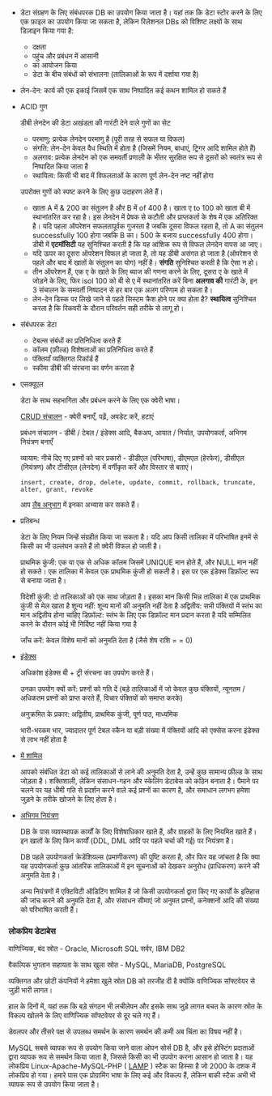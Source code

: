 - डेटा संग्रहण के लिए संबंधपरक DB का उपयोग किया जाता है। यहां तक कि डेटा स्टोर करने के लिए एक फ़ाइल का उपयोग किया जा सकता है, लेकिन रिलेशनल DBs को विशिष्ट लक्ष्यों के साथ डिज़ाइन किया गया है:

    - दक्षता
    - पहुंच और प्रबंधन में आसानी
    - का आयोजन किया
    - डेटा के बीच संबंधों को संभालना (तालिकाओं के रूप में दर्शाया गया है)

- लेन-देन: कार्य की एक इकाई जिसमें एक साथ निष्पादित कई कथन शामिल हो सकते हैं

- ACID गुण

    डीबी लेनदेन की डेटा अखंडता की गारंटी देने वाले गुणों का सेट

    - परमाणु: प्रत्येक लेनदेन परमाणु है (पूरी तरह से सफल या विफल)
    - संगति: लेन-देन केवल वैध स्थिति में होता है (जिसमें नियम, बाधाएं, ट्रिगर आदि शामिल होते हैं)
    - अलगाव: प्रत्येक लेनदेन को एक समवर्ती प्रणाली के भीतर सुरक्षित रूप से दूसरों को स्वतंत्र रूप से निष्पादित किया जाता है
    - स्थायित्व: किसी भी बाद में विफलताओं के कारण पूर्ण लेन-देन नष्ट नहीं होगा

    उपरोक्त गुणों को स्पष्ट करने के लिए कुछ उदाहरण लेते हैं।

    - खाता A में &amp; 200 का संतुलन है और B में of 400 है। खाता ए to 100 को खाता बी में स्थानांतरित कर रहा है। इस लेनदेन में प्रेषक से कटौती और प्राप्तकर्ता के शेष में एक अतिरिक्त है। यदि पहला ऑपरेशन सफलतापूर्वक गुजरता है जबकि दूसरा विफल रहता है, तो A का संतुलन successfully 100 होगा जबकि B का। 500 के बजाय successfully 400 होगा। डीबी में **एटमॉसिटी** यह सुनिश्चित करती है कि यह आंशिक रूप से विफल लेनदेन वापस आ जाए।
    - यदि ऊपर का दूसरा ऑपरेशन विफल हो जाता है, तो यह डीबी असंगत हो जाता है (ऑपरेशन से पहले और बाद में खातों के संतुलन का योग) नहीं है। **संगति** सुनिश्चित करती है कि ऐसा न हो।
    - तीन ऑपरेशन हैं, एक ए के खाते के लिए ब्याज की गणना करने के लिए, दूसरा ए के खाते में जोड़ने के लिए, फिर isol 100 को बी से ए में स्थानांतरित करें बिना **अलगाव की** गारंटी के, इन 3 संचालन के समवर्ती निष्पादन से हर बार एक अलग परिणाम हो सकता है।
    - लेन-देन डिस्क पर लिखे जाने से पहले सिस्टम क्रैश होने पर क्या होता है? **स्थायित्व** सुनिश्चित करता है कि रिकवरी के दौरान परिवर्तन सही तरीके से लागू हो।

- संबंधपरक डेटा

    - टेबल्स संबंधों का प्रतिनिधित्व करते हैं
    - कॉलम (फ़ील्ड) विशेषताओं का प्रतिनिधित्व करते हैं
    - पंक्तियाँ व्यक्तिगत रिकॉर्ड हैं
    - स्कीमा डीबी की संरचना का वर्णन करता है

- एसक्यूएल

    डेटा के साथ सहभागिता और प्रबंधन करने के लिए एक क्वेरी भाषा।

    [CRUD संचालन](https://stackify.com/what-are-crud-operations/) - क्वेरी बनाएँ, पढ़ें, अपडेट करें, हटाएं

    प्रबंधन संचालन - डीबी / टेबल / इंडेक्स आदि, बैकअप, आयात / निर्यात, उपयोगकर्ता, अभिगम नियंत्रण बनाएँ

    व्यायाम: नीचे दिए गए प्रश्नों को चार प्रकारों - डीडीएल (परिभाषा), डीएमएल (हेरफेर), डीसीएल (नियंत्रण) और टीसीएल (लेनदेन) में वर्गीकृत करें और विस्तार से बताएं।

    ```
    insert, create, drop, delete, update, commit, rollback, truncate, alter, grant, revoke
    ```

    आप [लैब अनुभाग](https://linkedin.github.io/school-of-sre/databases_sql/lab/) में इनका अभ्यास कर सकते हैं।

- प्रतिबन्ध

    डेटा के लिए नियम जिन्हें संग्रहीत किया जा सकता है। यदि आप किसी तालिका में परिभाषित इनमें से किसी का भी उल्लंघन करते हैं तो क्वेरी विफल हो जाती है।

    प्राथमिक कुंजी: एक या एक से अधिक कॉलम जिसमें UNIQUE मान होते हैं, और NULL मान नहीं हो सकते। एक तालिका में केवल एक प्राथमिक कुंजी हो सकती है। इस पर एक इंडेक्स डिफ़ॉल्ट रूप से बनाया जाता है।

    विदेशी कुंजी: दो तालिकाओं को एक साथ जोड़ता है। इसका मान किसी भिन्न तालिका में एक प्राथमिक कुंजी से मेल खाता है
     शून्य नहीं: शून्य मानों की अनुमति नहीं देता है
     अद्वितीय: सभी पंक्तियों में स्तंभ का मान अद्वितीय होना चाहिए
     डिफ़ॉल्ट: स्तंभ के लिए एक डिफ़ॉल्ट मान प्रदान करता है यदि सम्मिलित करने के दौरान कोई भी निर्दिष्ट नहीं किया गया है

    जाँच करें: केवल विशेष मानों को अनुमति देता है (जैसे शेष राशि = = 0)

- [इंडेक्स](https://datageek.blog/en/2018/06/05/rdbms-basics-indexes-and-clustered-indexes/)

    अधिकांश इंडेक्स बी + ट्री संरचना का उपयोग करते हैं।

    उनका उपयोग क्यों करें: प्रश्नों को गति दें (बड़े तालिकाओं में जो केवल कुछ पंक्तियों, न्यूनतम / अधिकतम प्रश्नों को प्राप्त करते हैं, विचार पंक्तियों को समाप्त करके)

    अनुक्रमित के प्रकार: अद्वितीय, प्राथमिक कुंजी, पूर्ण पाठ, माध्यमिक

    भारी-भरकम भार, ज्यादातर पूर्ण टेबल स्कैन या बड़ी संख्या में पंक्तियों आदि को एक्सेस करना इंडेक्स से लाभ नहीं होता है

- [में शामिल](https://www.sqlservertutorial.net/sql-server-basics/sql-server-joins/)

    आपको संबंधित डेटा को कई तालिकाओं से लाने की अनुमति देता है, उन्हें कुछ सामान्य फ़ील्ड के साथ जोड़ता है। शक्तिशाली, लेकिन संसाधन-गहन और स्केलिंग डेटाबेस को कठिन बनाता है। पैमाने पर चलने पर यह धीमी गति से प्रदर्शन करने वाले कई प्रश्नों का कारण है, और समाधान लगभग हमेशा जुड़ने के तरीके खोजने के लिए होता है।

- [अभिगम नियंत्रण](https://dev.mysql.com/doc/refman/8.0/en/access-control.html)

    DB के पास व्यवस्थापक कार्यों के लिए विशेषाधिकार खाते हैं, और ग्राहकों के लिए नियमित खाते हैं। इन खातों के लिए किन कार्यों (DDL, DML आदि पर पहले चर्चा की गई) पर नियंत्रण है।

    DB पहले उपयोगकर्ता क्रेडेंशियल्स (प्रमाणीकरण) की पुष्टि करता है, और फिर यह जांचता है कि क्या यह उपयोगकर्ता कुछ आंतरिक तालिकाओं में इन सूचनाओं को देखकर अनुरोध (प्राधिकरण) करने की अनुमति देता है।

    अन्य नियंत्रणों में एक्टिविटी ऑडिटिंग शामिल है जो किसी उपयोगकर्ता द्वारा किए गए कार्यों के इतिहास की जांच करने की अनुमति देता है, और संसाधन सीमाएं जो अनुमत प्रश्नों, कनेक्शनों आदि की संख्या को परिभाषित करती हैं।

### लोकप्रिय डेटाबेस

वाणिज्यिक, बंद स्रोत - Oracle, Microsoft SQL सर्वर, IBM DB2

वैकल्पिक भुगतान सहायता के साथ खुला स्रोत - MySQL, MariaDB, PostgreSQL

व्यक्तिगत और छोटी कंपनियों ने हमेशा खुले स्रोत DB को तरजीह दी है क्योंकि वाणिज्यिक सॉफ्टवेयर से जुड़ी भारी लागत।

हाल के दिनों में, यहां तक कि बड़े संगठन भी लचीलेपन और इसके साथ जुड़े लागत बचत के कारण स्रोत के विकल्प खोलने के लिए वाणिज्यिक सॉफ्टवेयर से दूर चले गए हैं।

डेवलपर और तीसरे पक्ष से उपलब्ध समर्थन के कारण समर्थन की कमी अब चिंता का विषय नहीं है।

MySQL सबसे व्यापक रूप से उपयोग किया जाने वाला ओपन सोर्स DB है, और इसे होस्टिंग प्रदाताओं द्वारा व्यापक रूप से समर्थन किया जाता है, जिससे किसी का भी उपयोग करना आसान हो जाता है। यह लोकप्रिय Linux-Apache-MySQL-PHP ( [LAMP](https://en.wikipedia.org/wiki/LAMP_(software_bundle)) ) स्टैक का हिस्सा है जो 2000 के दशक में लोकप्रिय हो गया। हमारे पास एक प्रोग्रामिंग भाषा के लिए कई और विकल्प हैं, लेकिन बाकी स्टैक अभी भी व्यापक रूप से उपयोग किया जाता है।
